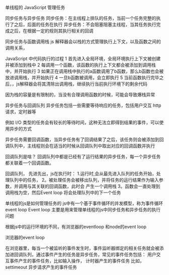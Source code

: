 单线程的 JavaScript 管理任务

同步任务与异步任务
同步任务：在主线程上排队的任务，当前一个任务完整的执行了之后，后面的任务在执行
异步任务：不会阻塞阻塞主线程，当其任务执行完成之后，在根据一定的规则其执行相关的回调

同步任务与函数调用栈
js 解释器会以栈的方式管理执行上下文，以及函数之间的调用关系，

JavaScript 中代码执行的过程
1 首先进入全局环境，全局环境执行上下文被创建并被添加到栈中
2 每调用一个函数，该函数的执行上下文都会被添加到调用栈中，并开始执行
3 如果正在调用栈中执行的a函数调用了b函数，那么b函数也会被放进调用栈，并开始执行
4 一旦b函数被调用，会立即执行
5 当前函数执行完毕之后，，js解释器会将其清除出调用栈，继续执行当前执行环境下的剩余代码

因为栈的容量是有限制的，当没有合理调用函数的时候，可能会导致爆栈异常 

异步任务与回调队列
异步任务包括一些需要等待响应的任务，包括用户交互 http请求，定时器等

例如 I/O 类型的任务会有较长的等待时间，这种无法立即得到结果的事件，可以使用异步的方式

异步任务需要回调函数，当异步任务有了回调结果了之后，该任务则会被添加到回调队列中，主线程则会在适当的时候从回调队列中取出对应的回调函数并执行

回调队列是啥？
回调队列中都是已经有了运行结果的异步任务，每一个异步任务都关联着一个回调函数。

回调队列， 先进先出，js在执行时：
1.运行时,会从最先进入队列的任务开始，处理队列中的任务，
2。被处理任务会被移出队列，并将任务的运行结果作为输入参数，并调用与其关联的回调函数，此时会 产生一个调用栈
3。函数会一直处理到调用栈为空，然后Event loop 将会处理队列中的下一个任务


单线程的js是如何管理任务的
js中有一个基于事件循环的并发模型，称为事件循环 event loop
Event loop 主要是用来管理单线程的js中同步任务和异步任务的执行问题

根据js中的运行环境的不同，有浏览器的eventloop 和node的event loop

浏览器的event loop 

在浏览器里，每当一个被监听的事件发生时，事件监听器绑定的相关任务就会被添加进回调队列，通过事件产生的任务是异步任务，常见的事件任务包括：
用户交互事件产生的事件任务，比如输入操作，
计时器产生的事件任务 比如，settimeout
异步请求产生的事件任务
